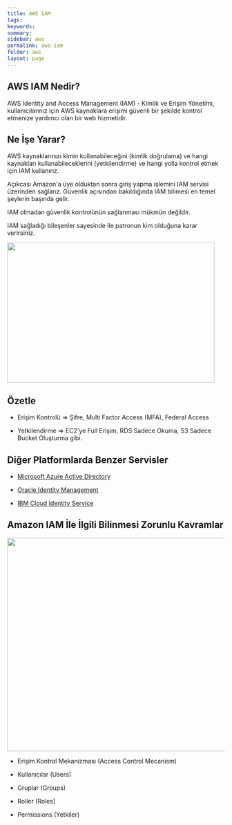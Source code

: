 ```yaml
---
title: AWS IAM
tags:
keywords:
summary: 
sidebar: aws
permalink: aws-iam
folder: aws
layout: page
---
```


## AWS IAM Nedir?

AWS  Identity and Access Management (IAM)  - Kimlik ve Erişim Yönetimi, kullanıcılarınız için AWS kaynaklara erişimi güvenli bir şekilde kontrol etmenize yardımcı olan bir web hizmetidir. 

## Ne İşe Yarar?

AWS kaynaklarınızı kimin kullanabileceğini (kimlik doğrulama) ve hangi kaynakları kullanabileceklerini (yetkilendirme)  ve hangi yolla kontrol etmek için IAM kullanırız.

Açıkcası Amazon'a üye olduktan sonra giriş yapma işlemini IAM servisi üzerinden sağlarız. Güvenlik açısından bakıldığında  IAM bilimesi en temel şeylerin başında gelir.

IAM olmadan güvenlik kontrolünün sağlanması mükmün değildir.

IAM sağladığı bileşenler sayesinde ile patronun kim olduğuna karar verirsiniz.


<img src="https://forumlogs.com/uploads/default/original/2X/e/e208eca328f807b9f01c32e8c0478cba016a3033.gif" width="480" height="324">

## Özetle 

* Erişim Kontrolü => Şifre, Multi Factor Access (MFA), Federal Access 

* Yetkilendirme =>  EC2'ye Full Erişim, RDS Sadece Okuma, S3 Sadece Bucket Oluşturma gibi.

## Diğer Platformlarda Benzer Servisler

* [Microsoft Azure Active Directory](https://docs.microsoft.com/en-us/azure/active-directory/active-directory-whatis)

* [Oracle Identity Management](https://www.oracle.com/middleware/identity-management/index.html)

* [IBM Cloud Identity Service](https://www.ibm.com/security/cloud/cloud-identity-service/)

## Amazon IAM İle İlgili Bilinmesi Zorunlu Kavramlar


<img src="https://forumlogs.com/uploads/default/original/2X/a/abecd8e12f6fcc141c3ddca6957a2cee069b80bc.jpg" width="690" height="494">


*  Erişim Kontrol Mekanizması (Access Control Mecanism)

* Kullanıcılar (Users)

* Gruplar (Groups)

* Roller (Roles)

* Permissions (Yetkiler)